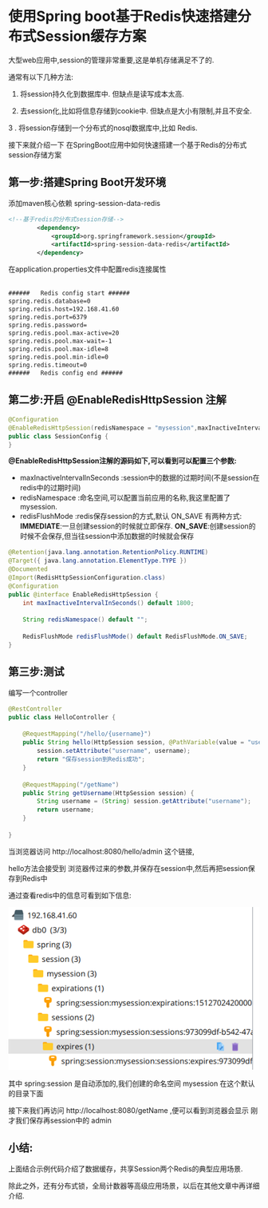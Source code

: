 # 使用Spring boot基于Redis快速搭建分布式Session缓存方案


大型web应用中,session的管理非常重要,这是单机存储满足不了的.

通常有以下几种方法:

1. 将session持久化到数据库中. 但缺点是读写成本太高.

2. 去session化,比如将信息存储到cookie中. 但缺点是大小有限制,并且不安全.

3 . 将session存储到一个分布式的nosql数据库中,比如 Redis.

接下来就介绍一下 在SpringBoot应用中如何快速搭建一个基于Redis的分布式session存储方案


## 第一步:搭建Spring Boot开发环境

添加maven核心依赖 spring-session-data-redis 

```xml
<!--基于redis的分布式session存储-->
		<dependency>
			<groupId>org.springframework.session</groupId>
			<artifactId>spring-session-data-redis</artifactId>
		</dependency>
```

在application.properties文件中配置redis连接属性

```properties

######   Redis config start ######
spring.redis.database=0
spring.redis.host=192.168.41.60
spring.redis.port=6379
spring.redis.password=
spring.redis.pool.max-active=20
spring.redis.pool.max-wait=-1
spring.redis.pool.max-idle=8
spring.redis.pool.min-idle=0
spring.redis.timeout=0
######   Redis config end ######
```

## 第二步:开启 @EnableRedisHttpSession 注解

```java
@Configuration
@EnableRedisHttpSession(redisNamespace = "mysession",maxInactiveIntervalInSeconds = 60*60*24)
public class SessionConfig {
}
```
**@EnableRedisHttpSession注解的源码如下,可以看到可以配置三个参数:**

* maxInactiveIntervalInSeconds :session中的数据的过期时间(不是session在redis中的过期时间)
* redisNamespace :命名空间,可以配置当前应用的名称,我这里配置了 mysession.
* redisFlushMode :redis保存session的方式,默认 ON_SAVE
    有两种方式: **IMMEDIATE**:一旦创建session的时候就立即保存. **ON_SAVE**:创建session的时候不会保存,但当往session中添加数据的时候就会保存

```java
@Retention(java.lang.annotation.RetentionPolicy.RUNTIME)
@Target({ java.lang.annotation.ElementType.TYPE })
@Documented
@Import(RedisHttpSessionConfiguration.class)
@Configuration
public @interface EnableRedisHttpSession {
	int maxInactiveIntervalInSeconds() default 1800;

	String redisNamespace() default "";

	RedisFlushMode redisFlushMode() default RedisFlushMode.ON_SAVE;
}

```




## 第三步:测试

编写一个controller
```java
@RestController
public class HelloController {

    @RequestMapping("/hello/{username}")
    public String hello(HttpSession session, @PathVariable(value = "username") String username) {
        session.setAttribute("username", username);
        return "保存session到Redis成功";
    }

    @RequestMapping("/getName")
    public String getUsername(HttpSession session) {
        String username = (String) session.getAttribute("username");
        return username;
    }

}
```

当浏览器访问 http://localhost:8080/hello/admin 这个链接,

hello方法会接受到 浏览器传过来的参数,并保存在session中,然后再把session保存到Redis中

通过查看redis中的信息可看到如下信息:

![](images/11.png)

其中 spring:session 是自动添加的,我们创建的命名空间 mysession 在这个默认的目录下面 


接下来我们再访问 http://localhost:8080/getName ,便可以看到浏览器会显示 刚才我们保存再session中的 admin

## 小结:

上面结合示例代码介绍了数据缓存，共享Session两个Redis的典型应用场景.

除此之外，还有分布式锁，全局计数器等高级应用场景，以后在其他文章中再详细介绍.






